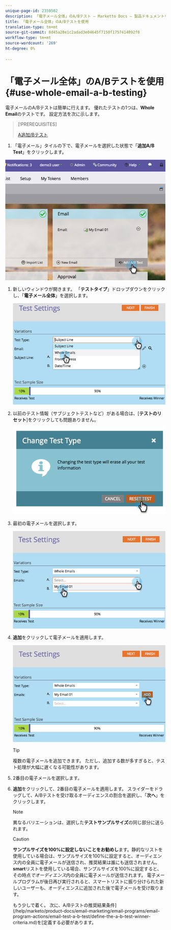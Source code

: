 ```yaml
---
unique-page-id: 2359502
description: 「電子メール全体」のA/Bテスト — Marketto Docs — 製品ドキュメントを使用
title: 「電子メール全体」のA/Bテストを使用
translation-type: tm+mt
source-git-commit: 8d45a28e1c2adad3e04645f7150f1757414092f0
workflow-type: tm+mt
source-wordcount: '269'
ht-degree: 0%

---
```



# 「電子メール全体」のA/Bテストを使用{#use-whole-email-a-b-testing}

電子メールのA/Bテストは簡単に行えます。 優れたテストの1つは、**Whole Email**&#x200B;のテストです。 設定方法を次に示します。

>[!PREREQUISITES]
>
>[A追加/Bテスト](/help/marketo/product-docs/email-marketing/email-programs/email-program-actions/email-test-a-b-test/add-an-a-b-test.md)

1. 「電子メール」タイルの下で、電子メールを選択した状態で「**追加A/B Test**」をクリックします。

![](assets/image2014-9-12-15-3a22-3a12.png)

1. 新しいウィンドウが開きます。 「**テストタイプ**」ドロップダウンをクリックし、「**電子メール全体**」を選択します。

   ![](assets/image2014-9-12-15-3a22-3a27.png)

1. 以前のテスト情報（サブジェクトテストなど）がある場合は、[**テストのリセット**]をクリックしても問題ありません。

   ![](assets/image2014-9-12-15-3a22-3a40.png)

1. 最初の電子メールを選択します。

   ![](assets/image2014-9-12-15-3a22-3a52.png)

1. **追加**&#x200B;をクリックして電子メールを適用します。

   ![](assets/image2014-9-12-15-3a23-3a20.png)

   >[!TIP]
   >
   >複数の電子メールを追加できます。 ただし、追加する数が多すぎると、テスト処理が大幅に遅くなる可能性があります。

1. 2番目の電子メールを選択します。

   [](assets/image2014-9-12-15-3a23-3a49.png)

1. **追加**&#x200B;をクリックして、2番目の電子メールを適用します。 スライダーをドラッグして、A/Bテストを受け取るオーディエンスの割合を選択し、「**次へ**」をクリックします。

   [](assets/image2014-9-12-15-3a24-3a1.png)

   >[!NOTE]
   >
   >異なるバリエーションは、選択した&#x200B;**テストサンプルサイズ**&#x200B;の同じ部分に送られます。

   >[!CAUTION]
   >
   >**サンプルサイズを100%に設定しないことをお勧めし**&#x200B;ます。静的なリストを使用している場合は、サンプルサイズを100%に設定すると、オーディエンス内の全員に電子メールが送信され、推奨結果は誰にも送信されません。 **smart**&#x200B;リストを使用している場合、サンプルサイズを100%に設定すると、その時点&#x200B;_でオーディエンス_&#x200B;内の全員に電子メールが送信されます。 電子メールプログラムが後日再び実行されると、スマートリストに振り分けられた新しいユーザーも、オーディエンスに追加された後で電子メールを受け取ります。

   もう少しで着く。 次に、A/Bテストの推奨結果条件](/help/marketo/product-docs/email-marketing/email-programs/email-program-actions/email-test-a-b-test/define-the-a-b-test-winner-criteria.md)を[定義する必要があります。
